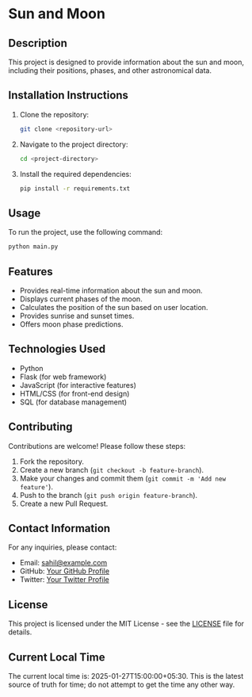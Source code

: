 # Sun and Moon

## Description
This project is designed to provide information about the sun and moon, including their positions, phases, and other astronomical data.

## Installation Instructions
1. Clone the repository:
   ```bash
   git clone <repository-url>
   ```
2. Navigate to the project directory:
   ```bash
   cd <project-directory>
   ```
3. Install the required dependencies:
   ```bash
   pip install -r requirements.txt
   ```

## Usage
To run the project, use the following command:
```bash
python main.py
```

## Features
- Provides real-time information about the sun and moon.
- Displays current phases of the moon.
- Calculates the position of the sun based on user location.
- Provides sunrise and sunset times.
- Offers moon phase predictions.

## Technologies Used
- Python
- Flask (for web framework)
- JavaScript (for interactive features)
- HTML/CSS (for front-end design)
- SQL (for database management)

## Contributing
Contributions are welcome! Please follow these steps:
1. Fork the repository.
2. Create a new branch (`git checkout -b feature-branch`).
3. Make your changes and commit them (`git commit -m 'Add new feature'`).
4. Push to the branch (`git push origin feature-branch`).
5. Create a new Pull Request.

## Contact Information
For any inquiries, please contact:
- Email: sahil@example.com
- GitHub: [Your GitHub Profile](https://github.com/yourprofile)
- Twitter: [Your Twitter Profile](https://twitter.com/yourprofile)

## License
This project is licensed under the MIT License - see the [LICENSE](LICENSE) file for details.

## Current Local Time
The current local time is: 2025-01-27T15:00:00+05:30. This is the latest source of truth for time; do not attempt to get the time any other way.
